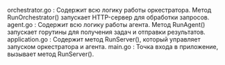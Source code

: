 orchestrator.go :
Содержит всю логику работы оркестратора.
Метод RunOrchestrator() запускает HTTP-сервер для обработки запросов.
agent.go :
Содержит всю логику работы агента.
Метод RunAgent() запускает горутины для получения задач и отправки результатов.
application.go :
Содержит метод RunServer(), который управляет запуском оркестратора и агента.
main.go :
Точка входа в приложение, вызывает метод RunServer().